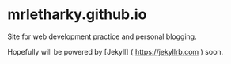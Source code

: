 # mrletharky.github.io
Site for web development practice and personal blogging.

Hopefully will be powered by [Jekyll] { https://jekyllrb.com ) soon.
